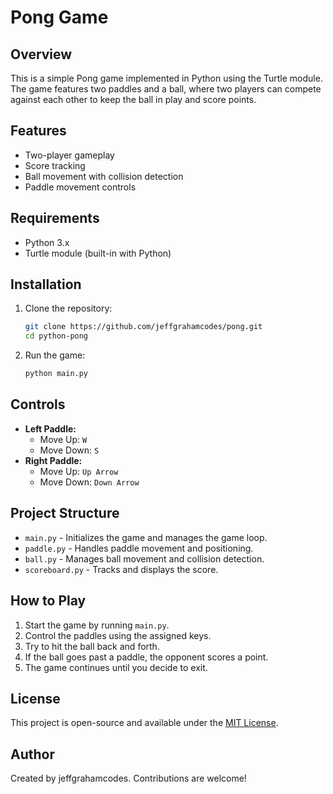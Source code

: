 # Pong Game

## Overview
This is a simple Pong game implemented in Python using the Turtle module. The game features two paddles and a ball, where two players can compete against each other to keep the ball in play and score points.

## Features
- Two-player gameplay
- Score tracking
- Ball movement with collision detection
- Paddle movement controls

## Requirements
- Python 3.x
- Turtle module (built-in with Python)

## Installation
1. Clone the repository:
   ```sh
   git clone https://github.com/jeffgrahamcodes/pong.git
   cd python-pong
   ```
2. Run the game:
   ```sh
   python main.py
   ```

## Controls
- **Left Paddle:**
  - Move Up: `W`
  - Move Down: `S`
- **Right Paddle:**
  - Move Up: `Up Arrow`
  - Move Down: `Down Arrow`

## Project Structure
- `main.py` - Initializes the game and manages the game loop.
- `paddle.py` - Handles paddle movement and positioning.
- `ball.py` - Manages ball movement and collision detection.
- `scoreboard.py` - Tracks and displays the score.

## How to Play
1. Start the game by running `main.py`.
2. Control the paddles using the assigned keys.
3. Try to hit the ball back and forth.
4. If the ball goes past a paddle, the opponent scores a point.
5. The game continues until you decide to exit.

## License
This project is open-source and available under the [MIT License](LICENSE).

## Author
Created by jeffgrahamcodes. Contributions are welcome!

